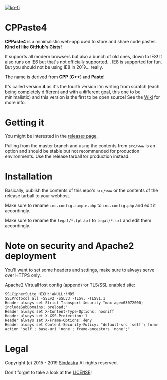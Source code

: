 [![ko-fi](https://www.ko-fi.com/img/githubbutton_sm.svg)](https://ko-fi.com/W7W215OZB)
# CPPaste4

**CPPaste4** is a minimalistic web-app used to store and share code pastes. **Kind of like GitHub's Gists!**

It supports all modern browsers but also a bunch of old ones, down to IE8! It also runs on IE6 but that's not officially supported... IE8 is supported for fun. But you should not be using IE8 in 2019... really.

The name is derived from **CPP** (**C++**) and **Paste**!

It's called version **4** as it's the fourth version I'm writing from scratch (each being completely different and with a different goal, this one to be minimalistic) and this version is the first to be open source! See the [Wiki](https://github.com/sindastra/CPPaste4/wiki) for more info.

# Getting it

You might be interested in the [releases page](https://github.com/sindastra/CPPaste4/releases).

Pulling from the master branch and using the contents from ```src/www``` is an option and should be stable but not recommended for production environments. Use the release tarball for production instead.

# Installation

Basically, publish the contents of this repo's ```src/www``` or the contents of the release tarball to your webhost.

Make sure to rename ```inc.config.sample.php``` to ```inc.config.php``` and edit it accordingly.

Make sure to rename the ```legal/*.tpl.txt``` to ```legal/*.txt``` and edit them accordingly.

# Note on security and Apache2 deployment

You'll want to set some headers and settings, make sure to always serve over HTTPS only.

Apache2 VirtualHost config (append) for TLS/SSL enabled site:
```
SSLCipherSuite HIGH:!aNULL:!MD5
SSLProtocol all -SSLv2 -SSLv3 -TLSv1 -TLSv1.1
Header always set Strict-Transport-Security "max-age=63072000; includeSubDomains; preload;"
Header always set X-Content-Type-Options: nosniff
Header always set X-XSS-Protection: 1
Header always set X-Frame-Options: deny
Header always set Content-Security-Policy: "default-src 'self'; form-action 'self'; base-uri 'none'; frame-ancestors 'none';"
```

# Legal

Copyright (c) 2015 - 2019 [Sindastra](https://github.com/sindastra)
All rights reserved.

Don't forget to take a look at the [LICENSE](LICENSE.md)!
